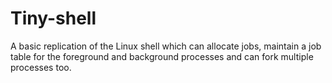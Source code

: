 # Tiny-shell
A basic replication of the Linux shell which can allocate jobs, maintain a job table for the foreground and background processes and can fork multiple processes too.
